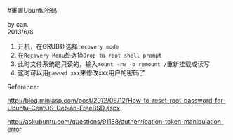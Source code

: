 #重置Ubuntu密码

by can.    
2013/6/6

1. 开机，在GRUB处选择`recovery mode`
2. 在`Recovery Menu`处选择`Drop to root shell prompt`
3. 此时文件系统是只读的，输入`mount -rw -o remount /`重新挂载成读写
4. 这时可以用`passwd xxx`来修改xxx用户的密码了


Reference:

http://blog.miniasp.com/post/2012/06/12/How-to-reset-root-password-for-Ubuntu-CentOS-Debian-FreeBSD.aspx

http://askubuntu.com/questions/91188/authentication-token-manipulation-error